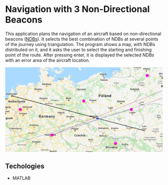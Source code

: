 # Navigation with 3 Non-Directional Beacons

This application plans the navigation of an aircraft based on non-directional beacons ([NDBs](https://en.wikipedia.org/wiki/Non-directional_beacon)). It selects the best combination of NDBs at several points of the journey using triangulation. The program shows a map, with NDBs distributed on it, and it asks the user to select the starting and finishing point of the route. After pressing enter, it is displayed the selected NDBs with an error area of the aircraft location. 

![Img](example.PNG) 

## Techologies
* MATLAB
